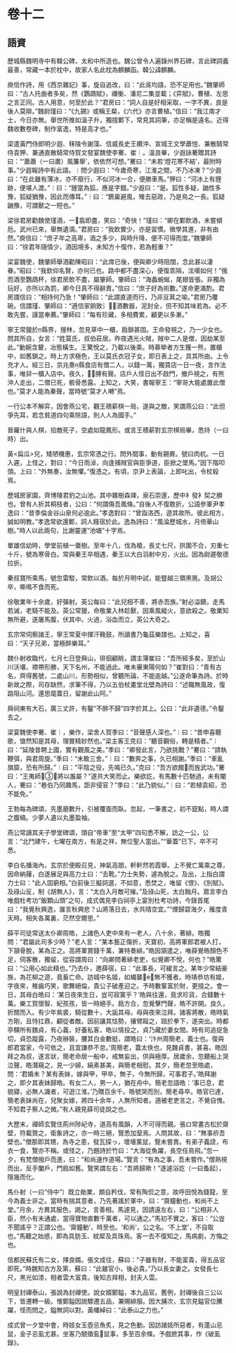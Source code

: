 # 卷十二

## 語資

歷城縣魏明寺中有韓公碑，太和中所造也。魏公曾令人遍錄州界石碑，言此碑詞義最善，常藏一本於枕中，故家人名此枕為麒麟函。韓公諱麒麟。

庾信作詩，用《西京雜記》事，旋自追改，曰：“此吳均語，恐不足用也。”魏肇師曰：“古人托曲者多矣，然《鸚鵡賦》，禰衡、潘尼二集並載；《弈賦》，曹植、左思之言正同。古人用意，何至於此？”君房曰：“詞人自是好相采取，一字不異，良是後人莫辯。”魏尉瑾曰：“《九錫》或稱王粲，《六代》亦言曹植。”信曰：“我江南才士，今日亦無。舉世所推如溫子升，獨擅鄴下，常見其詞筆，亦足稱是遠名。近得魏收數卷碑，制作富逸，特是高才也。”

梁遣黃門侍郎明少遐、秣陵令謝藻、信威長史王纘沖、宣城王文學蕭愷、兼散騎常侍袁狎、兼通直散騎常侍賀文發宴魏使李騫、崔︱。溫良畢，少遐詠騫贈其詩曰：“‘蕭蕭（一曰肅）風簾舉’，依依然可想。”騫曰：“未若‘燈花寒不結’，最附時事。”少遐報詩中有此語。︱問少遐曰：“今歲奇寒，江淮之間，不乃冰凍？”少遐曰：“在此雖有薄冰，亦不廢行，不似河冰一合，便勝車馬。”狎曰：“河冰上有貍跡，便堪人渡。”︱曰：“貍當為狐，應是字錯。”少遐曰：“是。狐性多疑，鼬性多豫，狐疑猶豫，因此而傳耳。”︱曰：“鵲巢避風，雉去惡政，乃是鳥之一長。狐疑鼬豫，可謂獸之一短也。”

梁徐君房勸魏使瑾酒，一翕即盡，笑曰：“奇快！”瑾曰：“卿在鄴飲酒，未嘗傾卮。武州已來，舉無遺滴。”君房曰：“我飲實少，亦是習慣。微學其進，非有由然。”庾信曰：“庶子年之高卑，酒之多少，與時升降，便不可得而度。”魏肇師曰：“徐君年隨情少，酒因境多，未知方十復作，若為輕重？”

梁宴魏使，魏肇師舉酒勸陳昭曰：“此席已後，便與卿少時阻闊，念此甚以淒眷。”昭曰：“我欽仰名賢，亦何已也。路中都不盡深心，便復乖隔，泫嘆如何！”俄而酒至鸚鵡杯，徐君房飲不盡，屬肇師。肇師曰：“海蠡蜿蜒，尾翅皆張。非獨為玩好，亦所以為罰，卿今日真不得辭責。”信曰：“庶子好為術數。”遂命更滿酌。君房謂信曰：“相持何乃急！”肇師曰：“此謂直道而行，乃非豆萁之喻。”君房乃覆碗。信謂瑾、肇師曰：“適信家餉致氵酒數器，泥封全，但不知其味若為。必不敢先嘗，謹當奉薦。”肇師曰：“每有珍藏，多相費累，顧更以多漸。”

寧王常獵於縣界，搜林，忽見草中一櫃，扃鎖甚固。王命發視之，乃一少女也。問其所自，女言：“姓莫氏，叔伯莊居。昨夜遇光火賊，賊中二人是僧，因劫某至此。”動婉含顰，冶態橫生。王驚悅之，乃載以後乘。時慕犖者方生獲一熊，置櫃中，如舊鎖之。時上方求極色，王以莫氏衣冠子女，即日表上之，具其所由。上令充才人。經三日，京兆奏縣食店有僧二人，以錢一萬，獨賃店一日一夜，言作法事，唯舁一櫃入店中。夜久，膊有聲。店戶人怪日出不啟門，撤戶視之，有熊沖人走出，二僧已死，骸骨悉露。上知之，大笑，書報寧王：“寧哥大能處置此僧也。”莫才人能為秦聲，當時號“莫才人囀”焉。

一行公本不解弈，因會燕公宅，觀王積薪棋一局，遂與之敵，笑謂燕公曰：“此但爭先耳，若念貧道四句乘除語，則人人為國手。”

晉羅什與人棋，拾敵死子，空處如龍鳳形。或言王積薪對玄宗棋局畢，悉持（一曰時）出。

黃<扁瓜>兒，矮陋機惠，玄宗常憑之行。問外間事，動有錫賫。號曰肉杌。一日入遲，上怪之，對曰：“今日雨淖，向逢捕賊官與臣爭道，臣掀之墜馬。”因下階叩頭。上曰：“外無奏，汝無懼。”復憑之。有頃，京尹上表論，上即叱出，令杖殺焉。

歷城房家園，齊博陵君豹之山池。其中雜樹森竦，泉石崇邃，歷中衤發衤契之勝也。曾有人折其桐枝者，公曰：“何謂傷吾鳳條。”自後人不復敢折。公語參軍尹孝逸曰：“昔季倫金谷山泉何必逾此。”孝逸對曰：“曾詣洛西，遊其故所。彼此相方，誠如明教。”孝逸常欲還鄴，詞人餞宿於此。逸為詩曰：“風淪歷城水，月倚華山樹。”時人以此兩句，比謝靈運“池塘”十字焉。

單雄信幼時，學堂前植一棗樹。至年十八，伐為槍，長丈七尺，拱圍不合，刃重七十斤，號為寒骨白。常與秦王卒相遇，秦王以大白羽射中刃，火出。因為尉遲敬德拉折。

秦叔寶所乘馬，號忽雷駁，常飲以酒。每於月明中試，能豎越三領黑氈。及胡公卒，嘶鳴不食而死。

徐敬業年十余歲，好彈射。英公每曰：“此兒相不善，將赤吾族。”射必溢鏑，走馬若滅，老騎不能及。英公常獵，命敬業入林趁獸，因乘風縱火，意欲殺之。敬業知無所避，遂屠馬腹，伏其中。火過，浴血而立，英公大奇之。

玄宗常伺察諸王，寧王常夏中揮汗鞔鼓，所讀書乃龜茲樂譜也。上知之，喜曰：“天子兄弟，當極醉樂耳。”

魏仆射收臨代，七月七日登舜山，徘徊顧眺，謂主簿崔曰：“吾所經多矣，至於山川沃壤，襟帶形勝，天下名州，不能過此。唯未審東陽何如？”崔對曰：“青有古名，齊得舊號，二處山川，形勢相似，曾聽所論，不能逾越。”公遂命筆為詩。於時新故之際，司存缺然，求筆不得，乃以五伯杖畫堂北壁為詩曰：“述職無風政，復路阻山河。還思麾蓋日，留謝此山阿。”

舜祠東有大石，廣三丈許，有鑿“不醉不歸”四字於其上。公曰：“此非遺德。”令鑿去之。

梁宴魏使李騫、崔︱，樂作，梁舍人賀季曰：“音聲感人深也。”︱曰：“昔申喜聽歌，愴然知是其母，理實精妙然也。”梁主客王克曰：“聽音觀俗，轉是精者。”︱曰：“延陵昔聘上國，實有觀風之美。”季曰：“卿發此言，乃欲挑戰？”騫曰：“請執鞭弭，與君周旋。”季曰：“未敢三舍。”︱曰：“數奔之事，久已相謝。”季曰：“車亂旗靡，恐有所歸。”︱曰：“平陰之役，先鳴已久。”克曰：“吾方欲館而旌武功。”騫曰：“王夷師，將以誰屬？”遂共大笑而止。樂欲訖，有馬數十匹馳過，未有閹人，騫曰：“巷伯乃同趣馬，詎非侵官？”季曰：“此乃貌似。”︱曰：“若植袁紹，恐不能免。”

王勃每為碑頌，先墨磨數升，引被覆面而臥。忽起，一筆書之，初不竄點，時人謂之腹槁。少夢人遺以丸墨盈袖。

燕公常讀其夫子學堂碑頌，頭自“帝車”至“太甲”四句悉不解，訪之一公，公言：“北鬥建午，七曜在南方，有是之祥，無位聖人當出。”“華蓋”已下，卒不可悉。

李白名播海內，玄宗於便殿召見，神氣高朗，軒軒然若霞舉。上不覺亡萬乘之尊，因命納屨，白遂展足與高力士曰：“去靴。”力士失勢，遽為脫之。及出，上指白謂力士曰：“此人固窮相。”白前後三擬詞選，不如意，悉焚之，唯留《恨》、《別賦》。及祿山反，制《胡無人》，言：“太白入月敵可摧。”及祿山死，太白蝕月。眾言李白唯戲杜考功“飯顆山頭”之句，成式偶見李白祠亭上宴別杜考功詩，今錄首尾曰：“我覺秋興逸，誰言秋興悲？山將落日去，水共晴空宜。”“煙歸碧海夕，雁度青天時。相失各萬裏，茫然空爾思。”

薛平司徒常送太仆卿周皓，上諸色人吏中來有一老人，八十余，著緋。皓獨問：“君屬此司多少時？”老人言：“某本藝正傷折，天寶初，高將軍郎君被人打，下頷骨脫，某為正之。高將軍賞錢千萬，兼特奏緋。”皓因頷遣之，唯薛覺皓顏色不足，伺客散，獨留，從容謂周曰：“向卿問著緋老吏，似覺卿不悅，何也？”皓驚曰：“公用心如此精也。”乃去仆，邀薛宿，曰：“此事長，可緩言之。某年少常結豪族，為花柳之遊，竟畜亡命。訪城中名姬，如蠅襲，無不獲者。時靖恭坊有姬，字夜來，稚齒巧笑，歌舞絕倫，貴公子破產迎之。予時數輩富於財，更擅之。會一日，其母白皓曰：‘某日夜來生日，豈可寂寞乎？’皓與往還，竟求珍貨，合錢數十萬。樂工賀懷智、紀孩孩，皆一時絕手。扃方合，忽覺擊門聲，皓不許開。良久，折關而入。有少年紫裘，騎從數十，大詬其母。母與夜來泣拜。諸客將散，皓時氣方剛，且恃扛鼎，顧從者敵。因前讓其怙勢，攘臂毆之，踣於拳下，遂突出。時都亭驛所有魏貞，有心義，好養私客，皓以情投之，貞乃藏於妻女間。時有司追捉急切，貞恐蹤露，乃夜辦裝，腰其白金數挺，謂皓曰：‘汴州周簡老，義士也。復與郎君當家，今可依之，且宜謙恭不怠。’周簡老，蓋太俠也，見魏貞書，甚喜。皓因拜之為叔，遂言狀，簡老命居一船中，戒無妄出，供與極厚。居歲余，忽聽船上哭泣聲，皓潛窺之，見一少婦，縞素甚美，與簡老相慰。其夕，簡老忽至皓處，問：‘君婚未？某有表妹，嫁與甲，甲卒，無子，今無所歸，可事君子。’皓拜謝之，即夕其表妹歸皓。有女二人，男一人，猶在舟中。簡老忽語皓：‘事已息，君貌寢，必無人識者，可遊江淮。’乃贈百余千。皓號哭而別，簡老尋卒。皓官已達，簡老表妹尚在，兒聚女嫁，將四十余年，人無所知者。適被老吏言之，不覺自愧。不知君子察人之微。”有人親見薛司徒說之也。

大歷末，禪師玄覽住荊州陟屺寺，道高有風韻，人不可得而親。張ロ常畫古松於齋壁，符載贊之，衛象詩之，亦一時三絕，覽悉加堊焉。人問其故，曰：“無事疥吾壁也。”僧那即其甥，為寺之患，發瓦探っ，壞墻薰鼠，覽未嘗責。有弟子義詮，布衣一食，覽亦不稱。或怪之，乃題詩於竹曰：“大海從魚躍，長空任鳥飛。”忽一夕，有梵僧撥戶而進，曰：“和尚速作道場。”覽言：“有為之事，吾未嘗作。”僧熟視而出，反手闔戶，門扃如舊。覽笑謂左右：“吾將歸歟！”遂遽浴訖（一曰蚤起），隱幾而化。

馬仆射（一曰“侍中”）既立勛業，頗自矜伐，常有陶侃之意，故呼田悅為錢龍，至今為義士非之。當時有揣其意者，乃先著謠於軍中，曰：“齋鐘動也，和尚不上堂。”月余，方異其服色，謁之，言善相。馬遽見，因請遠左右，曰：“公相非人臣，然小有未通處，當得寶物直數千萬者，可以通之。”馬初不實之，客曰：“公豈不聞謠乎？正謂公也。‘齋鐘動’，時至也。‘和尚’，公之名。‘不上堂’，不自取也。”馬聽之始惑，即為具肪玉、紋犀及具珠焉。客一去不復知之，馬病劇，方悔之也。

信都民蘇氏有二女，擇良婿。張文成往，蘇曰：“子雖有財，不能富貴，得五品官即死。”時魏知古方及第，蘇曰：“此雖官小，後必貴。”乃以長女妻之。女發長七尺，黑光如漆，相者雲大富貴。後知古拜相，封夫人雲。

明皇封禪泰山，張說為封禪使。說女婿鄭鎰，本九品官。舊例，封禪後自三公以下，皆遷轉一級。惟鄭鎰因說驟遷五品，兼賜緋服。因大脯次，玄宗見鎰官位騰躍，怪而問之，鎰無詞以對。黃幡綽曰：“此泰山之力也。”

成式曾一夕堂中會，時妓女玉壺忌魚炙，見之色動。因訪諸妓所惡者，有蓬山忌鼠，金子忌虱尤甚。坐客乃兢徵虱鼠事，多至百余條。予戲摭其事，作《破虱錄》。